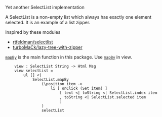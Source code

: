Yet another SelectList implementation

A SelectList is a non-empty list which always has exactly one element selected.
It is an example of a list zipper.

Inspired by these modules

*   [rtfeldman/selectlist](http://package.elm-lang.org/packages/rtfeldman/selectlist/latest)
*   [turboMaCk/lazy-tree-with-zipper](http://package.elm-lang.org/packages/turboMaCk/lazy-tree-with-zipper/latest)

[`mapBy`](http://package.elm-lang.org/packages/miyamoen/select-list/latest/SelectList#mapBy) is the main function in this package.
Use [`mapBy`](http://package.elm-lang.org/packages/miyamoen/select-list/latest/SelectList#mapBy) in view.

```
    view : SelectList String -> Html Msg
    view selectList =
        ul [] <|
            SelectList.mapBy
                (\position item ->
                    li [ onClick (Set item) ]
                        [ text <| toString <| SelectList.index item
                        , toString <| SelectList.selected item
                        ]
                )
                selectList
```
